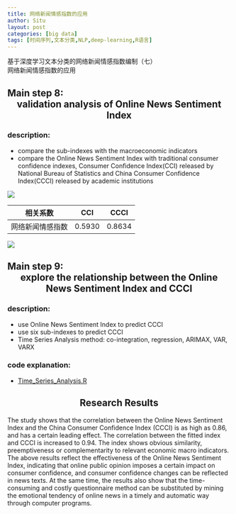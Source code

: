 ```yaml
---
title: 网络新闻情感指数的应用
author: Situ
layout: post
categories: [big data]
tags: [时间序列,文本分类,NLP,deep-learning,R语言]
---
```


<font face="仿宋" >基于深度学习文本分类的网络新闻情感指数编制（七）<br>网络新闻情感指数的应用</font>

## Main step 8:<center> validation analysis of Online News Sentiment Index </center> 
### description:
- compare the sub-indexes with the macroeconomic indicators
- compare the Online News Sentiment Index with traditional consumer confidence indexes, Consumer Confidence Index(CCI) released by National Bureau of Statistics and China Consumer Confidence Index(CCCI) released by academic institutions

<img src="{{ 'assets/images/post_images/validation_analysis1.jpg'| relative_url }}" /> 

|相关系数	|CCI|	CCCI|
|---|---|---|
|网络新闻情感指数|	0.5930|	0.8634|

<img src="{{ 'assets/images/post_images/validation_analysis.jpg'| relative_url }}" /> 

## Main step 9:<center> explore the relationship between the Online News Sentiment Index and CCCI </center> 

### description:
- use Online News Sentiment Index to predict CCCI
- use six sub-indexes to predict CCCI
- Time Series Analysis method: co-integration, regression, ARIMAX, VAR, VARX

### code explanation:
- [Time_Series_Analysis.R](https://github.com/Snowing-ST/Construction-and-Application-of-Online-News-Sentiment-Index/tree/master/8%20Time_Series_Analysis.R)

## <center>Research Results</center>

The study shows that the correlation between the Online News Sentiment Index and the China Consumer Confidence Index (CCCI) is as high as 0.86, and has a certain leading effect. The correlation between the fitted index and CCCI is increased to 0.94. The index shows obvious similarity, preemptiveness or complementarity to relevant economic macro indicators. The above results reflect the effectiveness of the Online News Sentiment Index, indicating that online public opinion imposes a certain impact on consumer confidence, and consumer confidence changes can be reflected in news texts. At the same time, the results also show that the time-consuming and costly questionnaire method can be substituted by mining the emotional tendency of online news in a timely and automatic way through computer programs.
